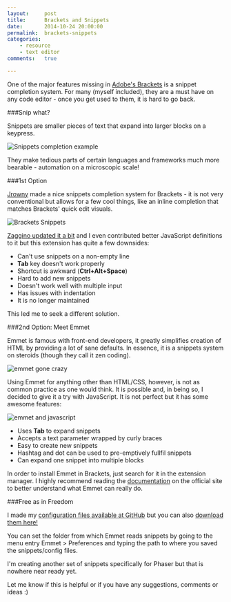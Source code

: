 ```yaml
---
layout:     post
title:      Brackets and Snippets
date:       2014-10-24 20:00:00
permalink:  brackets-snippets
categories:
    - resource
    - text editor
comments:   true

---
```


One of the major features missing in <a href="http://brackets.io" target="_blank">Adobe's Brackets</a> is a snippet completion system. For many (myself included), they are a must have on any code editor - once you get used to them, it is hard to go back.

###Snip what?

Snippets are smaller pieces of text that expand into larger blocks on a keypress.

![Snippets completion example]({{site.baseurl}}/assets/brackets/what_is_a_snippet.gif)

They make tedious parts of certain languages and frameworks much more bearable - automation on a microscopic scale!

###1st Option

<a href="https://github.com/jrowny/brackets-snippets" target="_blank">Jrowny</a> made a nice snippets completion system for Brackets - it is not very conventional but allows for a few cool things, like an inline completion that matches Brackets' quick edit visuals.

![Brackets Snippets]({{site.baseurl}}/assets/brackets/brackets_snippets.gif)


<a href="https://github.com/zaggino/brackets-snippets" target="_blank">Zaggino updated it a bit</a> and I even contributed better JavaScript definitions to it but this extension has quite a few downsides:

- Can't use snippets on a non-empty line
- **Tab** key doesn't work properly
- Shortcut is awkward (**Ctrl+Alt+Space**)
- Hard to add new snippets
- Doesn't work well with multiple input
- Has issues with indentation
- It is no longer maintained

This led me to seek a different solution.

###2nd Option: Meet Emmet

Emmet is famous with front-end developers, it greatly simplifies creation of HTML by providing a lot of sane defaults. In essence, it is a snippets system on steroids (though they call it zen coding).

![emmet gone crazy]({{site.baseurl}}/assets/brackets/emmet_expand.gif)

Using Emmet for anything other than HTML/CSS, however, is not as common practice as one would think. It is possible and, in being so, I decided to give it a try with JavaScript. It is not perfect but it has some awesome features:

![emmet and javascript]({{site.baseurl}}/assets/brackets/js_snippets.gif)

- Uses **Tab** to expand snippets
- Accepts a text parameter wrapped by curly braces
- Easy to create new snippets
- Hashtag and dot can be used to pre-emptively fullfil snippets
- Can expand one snippet into multiple blocks

In order to install Emmet in Brackets, just search for it in the extension manager.
I highly recommend reading the <a href="http://docs.emmet.io/" target="_blank">documentation</a> on the official site to better understand what Emmet can really do.

###Free as in Freedom

I made my <a href="https://github.com/OttoRobba/javascript-emmet" target="_blank">configuration files available at GitHub</a> but you can also [download them here!](https://github.com/OttoRobba/javascript-emmet/archive/master.zip)

You can set the folder from which Emmet reads snippets by going to the menu entry Emmet > Preferences and typing the path to where you saved the snippets/config files.

I'm creating another set of snippets specifically for Phaser but that is nowhere near ready yet.

Let me know if this is helpful or if you have any suggestions, comments or ideas :)
